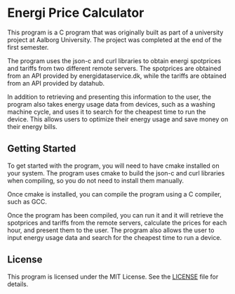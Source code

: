 # Energi Price Calculator

This program is a C program that was originally built as part of a university project at Aalborg University. The project was completed at the end of the first semester.

The program uses the json-c and curl libraries to obtain energi spotprices and tariffs from two different remote servers. The spotprices are obtained from an API provided by energidataservice.dk, while the tariffs are obtained from an API provided by datahub.

In addition to retrieving and presenting this information to the user, the program also takes energy usage data from devices, such as a washing machine cycle, and uses it to search for the cheapest time to run the device. This allows users to optimize their energy usage and save money on their energy bills.

## Getting Started

To get started with the program, you will need to have cmake installed on your system. The program uses cmake to build the json-c and curl libraries when compiling, so you do not need to install them manually.

Once cmake is installed, you can compile the program using a C compiler, such as GCC.

Once the program has been compiled, you can run it and it will retrieve the spotprices and tariffs from the remote servers, calculate the prices for each hour, and present them to the user. The program also allows the user to input energy usage data and search for the cheapest time to run a device.

## License

This program is licensed under the MIT License. See the [LICENSE](LICENSE) file for details.
